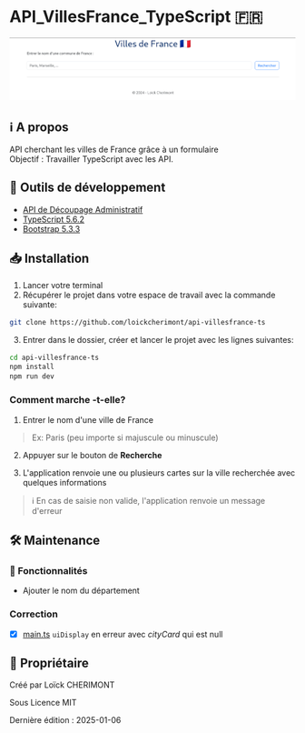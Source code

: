 # API_VillesFrance_TypeScript :fr:

<!-- replace this sample image by an app screenshot -->
![Avant gout de l'appli.](/github/main-screen.png)


## :information_source: A propos  

API cherchant les villes de France grâce à un formulaire  
Objectif : Travailler TypeScript avec les API.


## :wrench: Outils de développement
- [API de Découpage Administratif](https://api.gouv.fr/documentation/api-geo 'Site officiel des API du Gouvernement Français')
- [TypeScript 5.6.2](https://www.typescriptlang.org/ 'Site officiel de TypeScript') 
- [Bootstrap 5.3.3](https://getbootstrap.com/ 'Site officiel de Bootstrap')


<!-- ### Prérequis

Conçu en utilisant les *modules*, pour lancer le projet, il est nécessaire de passer par un serveur

1. Ouvrer un terminal de commandes

2. Entrer les lignes qui suivent

```bash
npx http-server 
```

3. Après installation et lancement du serveur, le terminal affiche :

```bash
Starting up http-server, serving ./

http-server version: 14.1.1

http-server settings: 
CORS: disabled
Cache: 3600 seconds
Connection Timeout: 120 seconds
Directory Listings: visible
AutoIndex: visible
Serve GZIP Files: false
Serve Brotli Files: false
Default File Extension: none

Available on:
  http://127.0.0.1:8080 # Cliquez sur ce lien en maintenant Ctrl enfoncé
  http://192.168.1.198:8080 # Cliquez sur le lien en maintenant Ctrl enfoncé
Hit CTRL-C to stop the server
```

4. Vous êtes sur la page principale!

![Page principale](/github/main-screen.png) -->


## :inbox_tray: Installation

1. Lancer votre terminal
2. Récupérer le projet dans votre espace de travail avec la commande suivante:
```bash
git clone https://github.com/loickcherimont/api-villesfrance-ts
```
3. Entrer dans le dossier, créer et lancer le projet avec les lignes suivantes:
```bash
cd api-villesfrance-ts
npm install
npm run dev
```


### Comment marche -t-elle?

1. Entrer le nom d'une ville de France

> Ex: Paris (peu importe si majuscule ou minuscule)

2. Appuyer sur le bouton de **Recherche**

3. L'application renvoie une ou plusieurs cartes sur la ville recherchée avec quelques informations

> :information_source: En cas de saisie non valide, l'application renvoie un message d'erreur

## :hammer_and_wrench: Maintenance
### :rocket: Fonctionnalités
- Ajouter le nom du département

### Correction
- [x] [main.ts](./src/main.ts) `uiDisplay` en erreur avec *cityCard* qui est null
<!-- 
### API en elle-même :gear:
- mettre une image de la ville dans le cadre (autre APi?)
- Implémenter un mode dark
- Mettre en carré/grille les résultats
- remplacer le message rouge agressif par un message doux "Aucune ville retrouvée. Réessayer" à la place des grilles si les résultats sont vides
- Si l'APi n'est pas joignable afficher un message à l'utilisateur

- [ ] Si en France, afficher par défaut la ville de l'utilisateur

#### Prioritaires :warning:
- [ ] Permettre à l'utilisateur d'entrer des valeurs sans accents

### Structurer le code
- [ ] Scinder la fonction `getCityInformations` en d'autres fonctions (trop de logiques!)


 -->


## :key: Propriétaire

Créé par Loïck CHERIMONT  

Sous Licence MIT  

Dernière édition : 2025-01-06
